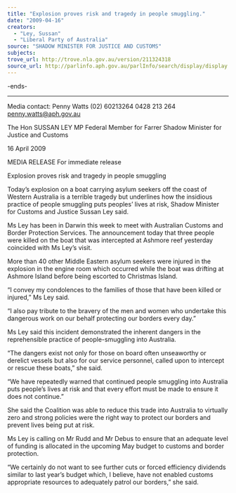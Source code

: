 ```yaml
---
title: "Explosion proves risk and tragedy in people smuggling."
date: "2009-04-16"
creators:
  - "Ley, Sussan"
  - "Liberal Party of Australia"
source: "SHADOW MINISTER FOR JUSTICE AND CUSTOMS"
subjects:
trove_url: http://trove.nla.gov.au/version/211324318
source_url: http://parlinfo.aph.gov.au/parlInfo/search/display/display.w3p;query=Id%3A%22media/pressrel/1TAT6%22
---
```


 -ends- 

 ______________________________________________________________________________ 

 Media contact:  Penny Watts   (02) 60213264     0428 213 264   penny.watts@aph.gov.au   

 

 The Hon SUSSAN LEY MP  Federal Member for Farrer  Shadow Minister for Justice and Customs 

 

 16 April 2009   

 MEDIA RELEASE  For immediate release   

 Explosion proves risk and tragedy in people smuggling 

 Today’s explosion on a boat carrying asylum seekers off the coast of Western Australia is a  terrible tragedy but underlines how the insidious practice of people smuggling puts peoples’ lives  at risk, Shadow Minister for Customs and Justice Sussan Ley said. 

 Ms Ley has been in Darwin this week to meet with Australian Customs and Border Protection  Services. The announcement today that three people were killed on the boat that was intercepted  at Ashmore reef yesterday coincided with Ms Ley’s visit. 

  More than 40 other Middle Eastern asylum seekers were injured in the explosion in the engine  room which occurred while the boat was drifting at Ashmore Island before being escorted to  Christmas Island. 

  “I convey my condolences to the families of those that have been killed or injured,” Ms Ley said. 

 “I also pay tribute to the bravery of the men and women who undertake this dangerous work on  our behalf protecting our borders every day.” 

 Ms Ley said this incident demonstrated the inherent dangers in the reprehensible practice of  people-smuggling into Australia. 

 “The dangers exist not only for those on board often unseaworthy or derelict vessels but also for  our service personnel, called upon to intercept or rescue these boats,” she said. 

 “We have repeatedly warned that continued people smuggling into Australia puts people’s lives  at risk and that every effort must be made to ensure it does not continue.” 

 She said the Coalition was able to reduce this trade into Australia to virtually zero and strong  policies were the right way to protect our borders and prevent lives being put at risk. 

 Ms Ley is calling on Mr Rudd and Mr Debus to ensure that an adequate level of funding is  allocated in the upcoming May budget to customs and border protection. 

 “We certainly do not want to see further cuts or forced efficiency dividends similar to last year’s  budget which, I believe, have not enabled customs appropriate resources to adequately patrol  our borders,” she said. 

 

 

 


